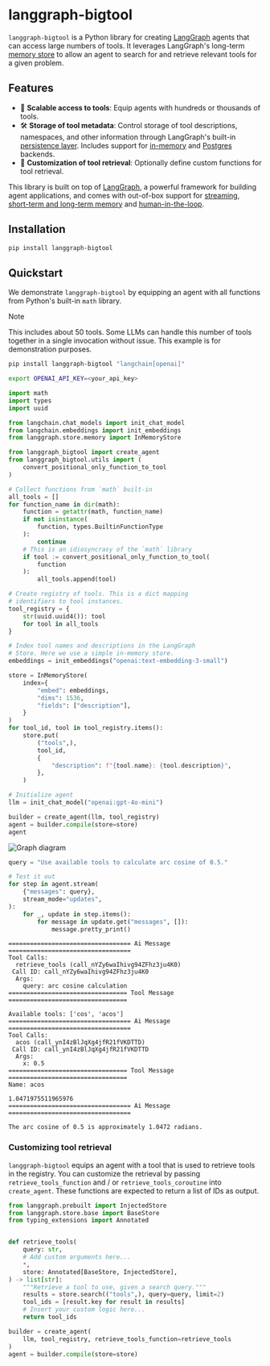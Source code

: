 # langgraph-bigtool

`langgraph-bigtool` is a Python library for creating
[LangGraph](https://langchain-ai.github.io/langgraph/) agents that can access large
numbers of tools. It leverages LangGraph's long-term
[memory store](https://langchain-ai.github.io/langgraph/how-tos/memory/semantic-search/)
to allow an agent to search for and retrieve relevant tools for a given problem.

## Features

- 🤖 **Scalable access to tools**: Equip agents with hundreds or thousands of tools.
- 🛠️ **Storage of tool metadata**: Control storage of tool descriptions, namespaces,
and other information through LangGraph's built-in
[persistence layer](https://langchain-ai.github.io/langgraph/concepts/persistence/).
Includes support for
[in-memory](https://langchain-ai.github.io/langgraph/how-tos/cross-thread-persistence/)
and
[Postgres](https://langchain-ai.github.io/langgraph/reference/store/#langgraph.store.postgres.PostgresStore)
backends.
- 📝 **Customization of tool retrieval**: Optionally define custom functions for tool retrieval.

This library is built on top of [LangGraph](https://github.com/langchain-ai/langgraph), a powerful framework for building agent applications, and comes with out-of-box support for [streaming](https://langchain-ai.github.io/langgraph/how-tos/#streaming), [short-term and long-term memory](https://langchain-ai.github.io/langgraph/concepts/memory/) and [human-in-the-loop](https://langchain-ai.github.io/langgraph/concepts/human_in_the_loop/).

## Installation

```bash
pip install langgraph-bigtool
```

## Quickstart

We demonstrate `langgraph-bigtool` by equipping an agent with all functions from
Python's built-in `math` library.

> [!NOTE]
> This includes about 50 tools. Some LLMs can handle this number of tools together in
a single invocation without issue. This example is for demonstration purposes.

```bash
pip install langgraph-bigtool "langchain[openai]"

export OPENAI_API_KEY=<your_api_key>
```

```python
import math
import types
import uuid

from langchain.chat_models import init_chat_model
from langchain.embeddings import init_embeddings
from langgraph.store.memory import InMemoryStore

from langgraph_bigtool import create_agent
from langgraph_bigtool.utils import (
    convert_positional_only_function_to_tool
)

# Collect functions from `math` built-in
all_tools = []
for function_name in dir(math):
    function = getattr(math, function_name)
    if not isinstance(
        function, types.BuiltinFunctionType
    ):
        continue
    # This is an idiosyncrasy of the `math` library
    if tool := convert_positional_only_function_to_tool(
        function
    ):
        all_tools.append(tool)

# Create registry of tools. This is a dict mapping
# identifiers to tool instances.
tool_registry = {
    str(uuid.uuid4()): tool
    for tool in all_tools
}

# Index tool names and descriptions in the LangGraph
# Store. Here we use a simple in-memory store.
embeddings = init_embeddings("openai:text-embedding-3-small")

store = InMemoryStore(
    index={
        "embed": embeddings,
        "dims": 1536,
        "fields": ["description"],
    }
)
for tool_id, tool in tool_registry.items():
    store.put(
        ("tools",),
        tool_id,
        {
            "description": f"{tool.name}: {tool.description}",
        },
    )

# Initialize agent
llm = init_chat_model("openai:gpt-4o-mini")

builder = create_agent(llm, tool_registry)
agent = builder.compile(store=store)
agent
```
![Graph diagram](static/img/graph.png)
```python
query = "Use available tools to calculate arc cosine of 0.5."

# Test it out
for step in agent.stream(
    {"messages": query},
    stream_mode="updates",
):
    for _, update in step.items():
        for message in update.get("messages", []):
            message.pretty_print()
```
```
================================== Ai Message ==================================
Tool Calls:
  retrieve_tools (call_nYZy6waIhivg94ZFhz3ju4K0)
 Call ID: call_nYZy6waIhivg94ZFhz3ju4K0
  Args:
    query: arc cosine calculation
================================= Tool Message =================================

Available tools: ['cos', 'acos']
================================== Ai Message ==================================
Tool Calls:
  acos (call_ynI4zBlJqXg4jfR21fVKDTTD)
 Call ID: call_ynI4zBlJqXg4jfR21fVKDTTD
  Args:
    x: 0.5
================================= Tool Message =================================
Name: acos

1.0471975511965976
================================== Ai Message ==================================

The arc cosine of 0.5 is approximately 1.0472 radians.
```

### Customizing tool retrieval

`langgraph-bigtool` equips an agent with a tool that is used to retrieve tools in
the registry. You can customize the retrieval by passing `retrieve_tools_function`
and / or `retrieve_tools_coroutine` into `create_agent`. These functions are expected
to return a list of IDs as output.
```python
from langgraph.prebuilt import InjectedStore
from langgraph.store.base import BaseStore
from typing_extensions import Annotated


def retrieve_tools(
    query: str,
    # Add custom arguments here...
    *,
    store: Annotated[BaseStore, InjectedStore],
) -> list[str]:
    """Retrieve a tool to use, given a search query."""
    results = store.search(("tools",), query=query, limit=2)
    tool_ids = [result.key for result in results]
    # Insert your custom logic here...
    return tool_ids

builder = create_agent(
    llm, tool_registry, retrieve_tools_function=retrieve_tools
)
agent = builder.compile(store=store)
```
